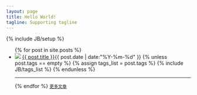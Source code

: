 ```yaml
---
layout: page
title: Hello World!
tagline: Supporting tagline
---
```

{% include JB/setup %}
<ul>
{% for post in site.posts %}
<li><img src="https://secure.gravatar.com/avatar/3b00ffdc531cc40c9f6dad3ab104b208?s=32&d=https://a248.e.akamai.net/assets.github.com%2Fimages%2Fgravatars%2Fgravatar-user-32.png" class="img-circle"> <a href="{{ BASE_PATH }}{{ post.url }}">{{ post.title }}</a><span class="date">{{ post.date | date:"%Y-%m-%d" }}</span>
{% unless post.tags == empty %}    
<span class="tag pull-right">
{% assign tags_list = post.tags %}
{% include JB/tags_list %}
</span>	
{% endunless %}  
</li>
<hr>
{% endfor %}
<small><a class="moreposts" href="{{ BASE_PATH }}/archive.html" title="More">更多文章</a></small>
</ul>



